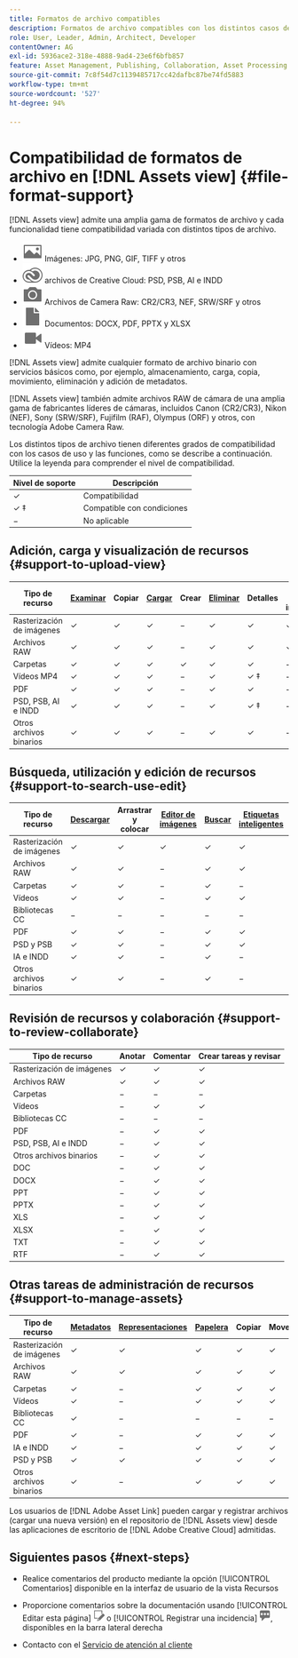 ```yaml
---
title: Formatos de archivo compatibles
description: Formatos de archivo compatibles con los distintos casos de uso de [!DNL Assets view]
role: User, Leader, Admin, Architect, Developer
contentOwner: AG
exl-id: 5936ace2-318e-4888-9ad4-23e6f6bfb857
feature: Asset Management, Publishing, Collaboration, Asset Processing
source-git-commit: 7c8f54d7c1139485717cc42dafbc87be74fd5883
workflow-type: tm+mt
source-wordcount: '527'
ht-degree: 94%

---
```


# Compatibilidad de formatos de archivo en [!DNL Assets view] {#file-format-support}

[!DNL Assets view] admite una amplia gama de formatos de archivo y cada funcionalidad tiene compatibilidad variada con distintos tipos de archivo.

* ![icono de tipo de archivo de imagen](assets/image-icon.svg) Imágenes: JPG, PNG, GIF, TIFF y otros
* ![icono de tipo Creative Cloud](assets/creative-cloud-files.svg) archivos de Creative Cloud: PSD, PSB, AI e INDD
* ![icono de tipo cámara](assets/camera-icon.svg) Archivos de Camera Raw: CR2/CR3, NEF, SRW/SRF y otros
* ![icono de tipo de archivo de documento](assets/document-icon.svg) Documentos: DOCX, PDF, PPTX y XLSX
* ![icono de tipo de archivo de vídeo](assets/video-icon.svg) Vídeos: MP4

[!DNL Assets view] admite cualquier formato de archivo binario con servicios básicos como, por ejemplo, almacenamiento, carga, copia, movimiento, eliminación y adición de metadatos.

[!DNL Assets view] también admite archivos RAW de cámara de una amplia gama de fabricantes líderes de cámaras, incluidos Canon (CR2/CR3), Nikon (NEF), Sony (SRW/SRF), Fujifilm (RAF), Olympus (ORF) y otros, con tecnología Adobe Camera Raw.

Los distintos tipos de archivo tienen diferentes grados de compatibilidad con los casos de uso y las funciones, como se describe a continuación. Utilice la leyenda para comprender el nivel de compatibilidad.

| Nivel de soporte | Descripción |
|-------------------|-------------------------|
| ✓ | Compatibilidad |
| ✓ ‡ | Compatible con condiciones |
| − | No aplicable |

## Adición, carga y visualización de recursos {#support-to-upload-view}

<!-- TBD: For AEM, AI files require the PDF option to be selected when saving the AI file.
-->

| Tipo de recurso | [Examinar](/help/assets/navigate-assets-view.md) | Copiar | [Cargar](/help/assets/add-delete-assets-view.md) | Crear | [Eliminar](/help/assets/add-delete-assets-view.md#delete-assets) | Detalles | Zoom de imagen | [Vistos recientemente](/help/assets/navigate-assets-view.md) |
|-------------------|----------|----------|----------|----------|----------|-------------------|------------|-----------------|
| Rasterización de imágenes | ✓ | ✓ | ✓ | − | ✓ | ✓ | ✓ | ✓ |
| Archivos RAW | ✓ | ✓ | ✓ | − | ✓ | ✓ | ✓ | ✓ |
| Carpetas | ✓ | ✓ | ✓ | ✓ | ✓ | ✓ | − | − |
| Vídeos MP4 | ✓ | ✓ | ✓ | − | ✓ | ✓ ‡ | − | ✓ |
| PDF | ✓ | ✓ | ✓ | − | ✓ | ✓ | − | ✓ |
| PSD, PSB, AI e INDD | ✓ | ✓ | ✓ | − | ✓ | ✓ ‡ | − | ✓ |
| Otros archivos binarios | ✓ | ✓ | ✓ | − | ✓ | ✓ | − | ✓ |

<!-- Hiding CC Libraries (considered beta) as per PM feedback.
| CC Libraries  | &#10003; | &minus;  | &#10003; | &#10003; | &#10003; | &#10003; | &minus;    | &minus;         |
-->

## Búsqueda, utilización y edición de recursos {#support-to-search-use-edit}

| Tipo de recurso | [Descargar](/help/assets/manage-organize-assets-view.md#download) | Arrastrar y colocar | [Editor de imágenes](/help/assets/edit-images-assets-view.md) | [Buscar](/help/assets/search-assets-view.md) | [Etiquetas inteligentes](/help/assets/metadata-assets-view.md#tags) | [Cambiar nombre](/help/assets/manage-organize-assets-view.md) | [Versiones](/help/assets/manage-organize-assets-view.md#versions-of-assets) |
|---------------|----------|---------------|--------------|----------|------------|----------|----------|
| Rasterización de imágenes | ✓ | ✓ | ✓ | ✓ | ✓ | ✓ | ✓ |
| Archivos RAW | ✓ | ✓ | − | ✓ | ✓ | ✓ | ✓ | ✓ |
| Carpetas | ✓ | ✓ | − | ✓ | − | ✓ | ✓ |
| Vídeos | ✓ | ✓ | − | ✓ | ✓ | ✓ | ✓ |
| Bibliotecas CC | − | − | − | − | − | ✓ | ✓ |
| PDF | ✓ | ✓ | − | ✓ | ✓ | ✓ | ✓ |
| PSD y PSB | ✓ | ✓ | − | ✓ | ✓ | ✓ | ✓ |
| IA e INDD | ✓ | ✓ | − | ✓ | − | ✓ | ✓ |
| Otros archivos binarios | ✓ | ✓ | − | ✓ | − | ✓ | ✓ |


## Revisión de recursos y colaboración {#support-to-review-collaborate}

| Tipo de recurso | Anotar | Comentar | Crear tareas y revisar |
|---------------|----------|----------|-------------------------|
| Rasterización de imágenes | ✓ | ✓ | ✓ |
| Archivos RAW | ✓ | ✓ | ✓ |
| Carpetas | − | − | − |
| Vídeos | − | ✓ | ✓ |
| Bibliotecas CC | − | − | − |
| PDF | − | ✓ | ✓ |
| PSD, PSB, AI e INDD | − | ✓ | ✓ |
| Otros archivos binarios | − | ✓ | ✓ |
| DOC | − | ✓ | ✓ |
| DOCX | − | ✓ | ✓ |
| PPT | − | ✓ | ✓ |
| PPTX | − | ✓ | ✓ |
| XLS | − | ✓ | ✓ |
| XLSX | − | ✓ | ✓ |
| TXT | − | ✓ | ✓ |
| RTF | − | ✓ | ✓ |

## Otras tareas de administración de recursos {#support-to-manage-assets}

| Tipo de recurso | [Metadatos](/help/assets/metadata-assets-view.md) | [Representaciones](/help/assets/add-delete-assets-view.md#renditions) | [Papelera](/help/assets/add-delete-assets-view.md#delete-assets) | Copiar | Mover |
|---------------|-------------------|------------|----------|----------|----------|
| Rasterización de imágenes | ✓ | ✓ | ✓ | ✓ | ✓ |
| Archivos RAW | ✓ | ✓ | ✓ | ✓ | ✓ |
| Carpetas | ✓ | − | ✓ | ✓ | ✓ |
| Vídeos | ✓ | − | ✓ | ✓ | ✓ |
| Bibliotecas CC | ✓ | − | − | − | − |
| PDF | ✓ | − | ✓ | ✓ | ✓ |
| IA e INDD | ✓ | − | ✓ | ✓ | ✓ |
| PSD y PSB | ✓ | ✓ | ✓ | ✓ | ✓ |
| Otros archivos binarios | ✓ | − | ✓ | ✓ | ✓ |

Los usuarios de [!DNL Adobe Asset Link] pueden cargar y registrar archivos (cargar una nueva versión) en el repositorio de [!DNL Assets view] desde las aplicaciones de escritorio de [!DNL Adobe Creative Cloud] admitidas.

<!-- TBD: Saving the template table separately for later use.
| Asset type    | Features |
|---------------|----------|
| Raster images |          |
| Folders       |          |
| Videos        |          |
| CC Libraries  |          |
| PDF files     |          |
| PSD, PSB           |          |
| AI            |          |
| INDD          |          |

>[!MORELIKETHIS]
>
>* []()
-->

## Siguientes pasos {#next-steps}

* Realice comentarios del producto mediante la opción [!UICONTROL Comentarios] disponible en la interfaz de usuario de la vista Recursos

* Proporcione comentarios sobre la documentación usando [!UICONTROL Editar esta página] ![editar la página](assets/do-not-localize/edit-page.png) o [!UICONTROL Registrar una incidencia] ![crear una incidencia de GitHub](assets/do-not-localize/github-issue.png), disponibles en la barra lateral derecha

* Contacto con el [Servicio de atención al cliente](https://experienceleague.adobe.com/?support-solution=General&amp;lang=es#support)

